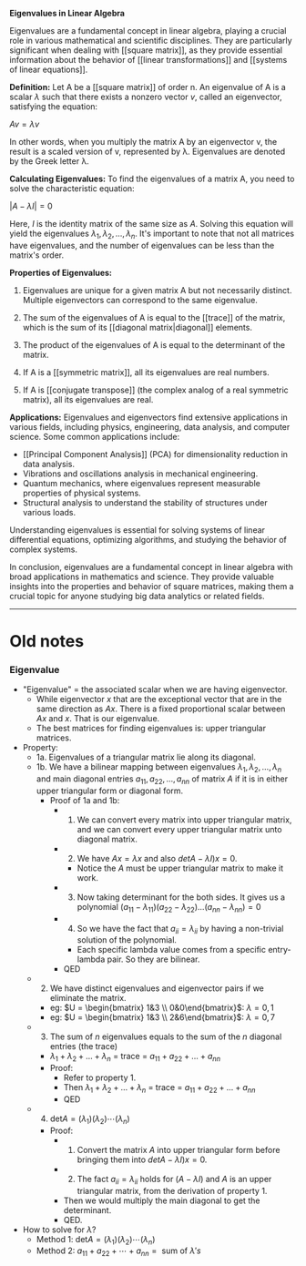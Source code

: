 **Eigenvalues in Linear Algebra**

Eigenvalues are a fundamental concept in linear algebra, playing a crucial role in various mathematical and scientific disciplines. They are particularly significant when dealing with [[square matrix]], as they provide essential information about the behavior of [[linear transformations]] and [[systems of linear equations]].

**Definition:**
Let A be a [[square matrix]] of order n. An eigenvalue of A is a scalar $\lambda$ such that there exists a nonzero vector $v$, called an eigenvector, satisfying the equation:

$Av = λv$

In other words, when you multiply the matrix A by an eigenvector v, the result is a scaled version of v, represented by λ. Eigenvalues are denoted by the Greek letter λ.

**Calculating Eigenvalues:**
To find the eigenvalues of a matrix A, you need to solve the characteristic equation:

$|A - λI| = 0$

Here, $I$ is the identity matrix of the same size as $A$. Solving this equation will yield the eigenvalues $\lambda_1, \lambda_2, \dots, \lambda_n$. It's important to note that not all matrices have eigenvalues, and the number of eigenvalues can be less than the matrix's order.

**Properties of Eigenvalues:**

1. Eigenvalues are unique for a given matrix A but not necessarily distinct. Multiple eigenvectors can correspond to the same eigenvalue.

2. The sum of the eigenvalues of A is equal to the [[trace]] of the matrix, which is the sum of its [[diagonal matrix|diagonal]] elements.

3. The product of the eigenvalues of A is equal to the determinant of the matrix.

4. If A is a [[symmetric matrix]], all its eigenvalues are real numbers.

5. If A is [[conjugate transpose]] (the complex analog of a real symmetric matrix), all its eigenvalues are real.

**Applications:**
Eigenvalues and eigenvectors find extensive applications in various fields, including physics, engineering, data analysis, and computer science. Some common applications include:

- [[Principal Component Analysis]] (PCA) for dimensionality reduction in data analysis.
- Vibrations and oscillations analysis in mechanical engineering.
- Quantum mechanics, where eigenvalues represent measurable properties of physical systems.
- Structural analysis to understand the stability of structures under various loads.

Understanding eigenvalues is essential for solving systems of linear differential equations, optimizing algorithms, and studying the behavior of complex systems.

In conclusion, eigenvalues are a fundamental concept in linear algebra with broad applications in mathematics and science. They provide valuable insights into the properties and behavior of square matrices, making them a crucial topic for anyone studying big data analytics or related fields.

---
# Old notes

### Eigenvalue
- "Eigenvalue" = the associated scalar when we are having eigenvector. 
	- While eigenvector $x$  that are the exceptional vector that are in the same direction as $Ax$. There is a fixed proportional scalar between $Ax$ and $x$. That is our eigenvalue. 
	- The best matrices for finding eigenvalues is: upper triangular matrices. 
- Property:
	- 1a. Eigenvalues of a triangular matrix lie along its diagonal.
	- 1b. We have a bilinear mapping between eigenvalues $\lambda_1, \lambda_2, \dots,\lambda_n$ and main diagonal entries $a_{11}, a_{22} , \dots , a_{nn}$ of matrix $A$ if it is in either upper triangular form or diagonal form. 
		- Proof of 1a and 1b:
			- 1.  We can convert every matrix into upper triangular matrix, and we can convert every upper triangular matrix unto diagonal matrix. 
			- 2. We have $Ax = \lambda x$ and also $detA - \lambda I)x = 0$. 
				- Notice the $A$ must be upper triangular matrix to make it work. 
			- 3. Now taking determinant for the both sides. It gives us a polynomial $(a_{11} - \lambda_{11})(a_{22} - \lambda_{22}) \dots (a_{nn} - \lambda_{nn}) = 0$
			- 4. So we have the fact that $a_{ii} = \lambda_{ii}$ by having a non-trivial solution of the polynomial. 
				- Each specific lambda value comes from a specific entry-lambda pair. So they are bilinear.
			- QED
	- 2. We have distinct eigenvalues and eigenvector pairs if we eliminate the matrix.
		- eg: $U = \begin{bmatrix}  1&3 \\ 0&0\end{bmatrix}$: $\lambda = 0,1$
		- eg: $U = \begin{bmatrix}  1&3 \\ 2&6\end{bmatrix}$: $\lambda = 0,7$
	- 3. The sum of $n$ eigenvalues equals to the sum of the $n$ diagonal entries (the trace)
		- $\lambda_1 + \lambda_2 + \dots + \lambda_n$ = trace = $a_{11} +a_{22} + \dots + a_{nn}$
		- Proof:
			- Refer to property 1. 
			- Then  $\lambda_1 + \lambda_2 + \dots + \lambda_n$ = trace = $a_{11} +a_{22} + \dots + a_{nn}$
			- QED
	- 4. $\text{det} A = (\lambda_1)(\lambda_2) \cdots (\lambda_n)$
		- Proof:
			- 1. Convert the matrix $A$ into upper triangular form before bringing them into $detA - \lambda I)x = 0$. 
			- 2. The fact $a_{ii} = \lambda_{ii}$ holds for $(A - \lambda I)$ and $A$ is an upper triangular matrix, from the derivation of property 1. 
			- Then we would multiply the main diagonal to get the determinant. 
			- QED. 
- How to solve for $\lambda$?
	- Method 1: $\text{det} A = (\lambda_1)(\lambda_2) \cdots (\lambda_n)$ 
	- Method 2: $a_{11} + a_{22} + \cdots + a_{nn} = \text{ sum of } \lambda's$ 
